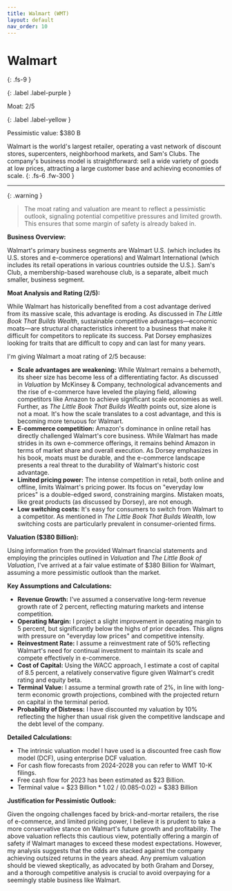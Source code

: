 ```yaml
---
title: Walmart (WMT)
layout: default
nav_order: 10
---
```


# Walmart
{: .fs-9 }

{: .label .label-purple }

Moat: 2/5

{: .label .label-yellow }

Pessimistic value: $380 B

Walmart is the world's largest retailer, operating a vast network of discount stores, supercenters, neighborhood markets, and Sam's Clubs. The company's business model is straightforward: sell a wide variety of goods at low prices, attracting a large customer base and achieving economies of scale.
{: .fs-6 .fw-300 }

---

{: .warning } 
>The moat rating and valuation are meant to reflect a pessimistic outlook, signaling potential competitive pressures and limited growth. This ensures that some margin of safety is already baked in.

**Business Overview:**

Walmart's primary business segments are Walmart U.S. (which includes its U.S. stores and e-commerce operations) and Walmart International (which includes its retail operations in various countries outside the U.S.). Sam's Club, a membership-based warehouse club, is a separate, albeit much smaller, business segment.  

**Moat Analysis and Rating (2/5):**

While Walmart has historically benefited from a cost advantage derived from its massive scale, this advantage is eroding. As discussed in *The Little Book That Builds Wealth*, sustainable competitive advantages—economic moats—are structural characteristics inherent to a business that make it difficult for competitors to replicate its success.  Pat Dorsey emphasizes looking for traits that are difficult to copy and can last for many years.  

I'm giving Walmart a moat rating of 2/5 because:

* **Scale advantages are weakening:**  While Walmart remains a behemoth, its sheer size has become less of a differentiating factor.  As discussed in *Valuation* by McKinsey & Company, technological advancements and the rise of e-commerce have leveled the playing field, allowing competitors like Amazon to achieve significant scale economies as well. Further, as *The Little Book That Builds Wealth* points out, size alone is not a moat. It's how the scale translates to a cost advantage, and this is becoming more tenuous for Walmart.
* **E-commerce competition:**  Amazon's dominance in online retail has directly challenged Walmart's core business. While Walmart has made strides in its own e-commerce offerings, it remains behind Amazon in terms of market share and overall execution. As Dorsey emphasizes in his book, moats must be durable, and the e-commerce landscape presents a real threat to the durability of Walmart's historic cost advantage.
* **Limited pricing power:** The intense competition in retail, both online and offline, limits Walmart's pricing power. Its focus on "everyday low prices" is a double-edged sword, constraining margins.  Mistaken moats, like great products (as discussed by Dorsey), are not enough.  
* **Low switching costs:**  It's easy for consumers to switch from Walmart to a competitor.  As mentioned in *The Little Book That Builds Wealth*, low switching costs are particularly prevalent in consumer-oriented firms.

**Valuation ($380 Billion):**

Using information from the provided Walmart financial statements and employing the principles outlined in *Valuation* and *The Little Book of Valuation*, I've arrived at a fair value estimate of $380 Billion for Walmart, assuming a more pessimistic outlook than the market.  

**Key Assumptions and Calculations:**

* **Revenue Growth:** I've assumed a conservative long-term revenue growth rate of 2 percent, reflecting maturing markets and intense competition.
* **Operating Margin:** I project a slight improvement in operating margin to 5 percent, but significantly below the highs of prior decades.  This aligns with pressure on "everyday low prices" and competitive intensity. 
* **Reinvestment Rate:** I assume a reinvestment rate of 50% reflecting Walmart's need for continual investment to maintain its scale and compete effectively in e-commerce.
* **Cost of Capital:** Using the WACC approach, I estimate a cost of capital of 8.5 percent, a relatively conservative figure given Walmart's credit rating and equity beta. 
* **Terminal Value:**  I assume a terminal growth rate of 2%, in line with long-term economic growth projections, combined with the projected return on capital in the terminal period.
* **Probability of Distress:** I have discounted my valuation by 10% reflecting the higher than usual risk given the competitive landscape and the debt level of the company.

**Detailed Calculations:**

* The intrinsic valuation model I have used is a discounted free cash flow model (DCF), using enterprise DCF valuation.
* For cash flow forecasts from 2024-2028 you can refer to WMT 10-K filings.
* Free cash flow for 2023 has been estimated as $23 Billion.
* Terminal value = $23 Billion \* 1.02 / (0.085-0.02) = $383 Billion


**Justification for Pessimistic Outlook:**

Given the ongoing challenges faced by brick-and-mortar retailers, the rise of e-commerce, and limited pricing power, I believe it is prudent to take a more conservative stance on Walmart's future growth and profitability. The above valuation reflects this cautious view, potentially offering a margin of safety if Walmart manages to exceed these modest expectations. However, my analysis suggests that the odds are stacked against the company achieving outsized returns in the years ahead.  Any premium valuation should be viewed skeptically, as advocated by both Graham and Dorsey, and a thorough competitive analysis is crucial to avoid overpaying for a seemingly stable business like Walmart.
